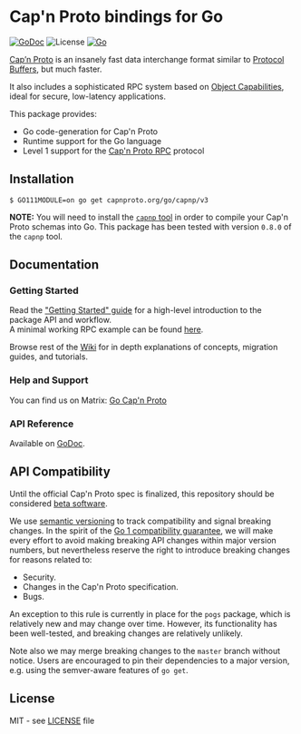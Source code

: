 # Cap'n Proto bindings for Go

[![GoDoc](https://godoc.org/capnproto.org/go/capnp/v3?status.svg)][godoc]
![License](https://img.shields.io/badge/license-MIT-brightgreen?style=flat-square)
[![Go](https://github.com/capnproto/go-capnproto2/actions/workflows/go.yml/badge.svg)](https://github.com/capnproto/go-capnproto2/actions/workflows/go.yml)

[Cap’n Proto](https://capnproto.org/) is an insanely fast data interchange format similar to [Protocol Buffers](https://github.com/protocolbuffers/protobuf), but much faster.

It also includes a sophisticated RPC system based on [Object Capabilities](https://en.wikipedia.org/wiki/Object-capability_model), ideal for secure, low-latency applications.

This package provides:
- Go code-generation for Cap'n Proto
- Runtime support for the Go language
- Level 1 support for the [Cap'n Proto RPC](https://capnproto.org/rpc.html) protocol

[godoc]: http://pkg.go.dev/capnproto.org/go/capnp/v3
## Installation

```
$ GO111MODULE=on go get capnproto.org/go/capnp/v3
```

**NOTE:** You will need to install the [`capnp` tool](https://capnproto.org/capnp-tool.html) in order to compile your Cap'n Proto schemas into Go.  This package has been tested with version `0.8.0` of the `capnp` tool.

## Documentation

### Getting Started

Read the ["Getting Started" guide](https://github.com/capnproto/go-capnproto2/wiki/Getting-Started) for a high-level introduction to the package API and workflow.  
A minimal working RPC example can be found [here](https://github.com/capnproto/go-capnproto2/wiki/Getting-Started#remote-calls-using-interfaces).

Browse rest of the [Wiki](https://github.com/capnproto/go-capnproto2/wiki) for in depth explanations of concepts, migration guides, and tutorials.

### Help and Support

You can find us on Matrix:   [Go Cap'n Proto](https://matrix.to/#/!pLcnVUHHRZrUPscloW:matrix.org?via=matrix.org)

### API Reference

Available on [GoDoc](http://pkg.go.dev/capnproto.org/go/capnp/v3).

## API Compatibility

Until the official Cap'n Proto spec is finalized, this repository should be considered <u>beta software</u>.

We use [semantic versioning](https://semver.org) to track compatibility and signal breaking changes.  In the spirit of the [Go 1 compatibility guarantee][gocompat], we will make every effort to avoid making breaking API changes within major version numbers, but nevertheless reserve the right to introduce breaking changes for reasons related to:

- Security.
- Changes in the Cap'n Proto specification.
- Bugs.

An exception to this rule is currently in place for the `pogs` package, which is relatively new and may change over time.  However, its functionality has been well-tested, and breaking changes are relatively unlikely.

Note also we may merge breaking changes to the `master` branch without notice.  Users are encouraged to pin their dependencies to a major version, e.g. using the semver-aware features of `go get`.

[gocompat]: https://golang.org/doc/go1compat
## License

MIT - see [LICENSE][] file

[LICENSE]: https://github.com/capnproto/go-capnproto2/blob/master/LICENSE
